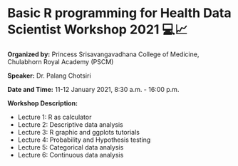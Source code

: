 # Basic R programming for Health Data Scientist Workshop 2021 💻📈

**Organized by:** Princess Srisavangavadhana College of Medicine, Chulabhorn Royal Academy (PSCM)

**Speaker:** Dr. Palang Chotsiri

**Date and Time:** 11-12 January 2021, 8:30 a.m. - 16:00 p.m. 

**Workshop Description:** 
- Lecture 1: R as calculator
- Lecture 2: Descriptive data analysis
- Lecture 3: R graphic and ggplots tutorials
- Lecture 4: Probability and Hypothesis testing
- Lecture 5: Categorical data analysis
- Lecture 6: Continuous data analysis

